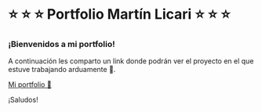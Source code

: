 # ⭐ ⭐ ⭐ Portfolio Martín Licari ⭐ ⭐ ⭐


### ¡Bienvenidos a mi portfolio!

A continuación les comparto un link donde podrán ver el proyecto en el que estuve trabajando arduamente 💪.

[Mi portfolio 🚀](https://martinlicari.github.io/portfolio-martin-licari/)

¡Saludos!
